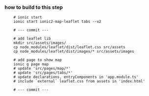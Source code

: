 ### how to build to this step

        # ionic start
        ionic start ionic2-map-leaflet tabs --v2

        # --- commit ---

        # add leaflet lib
        mkdir src/assets/images/
        cp node_modules/leaflet/dist/leaflet.css src/assets
        cp node_modules/leaflet/dist/images/* src/assets/images

        # add page to show map
        ionic g page map
        # update 'src/pages/map/*'
        # update 'src/pages/tabs/*'
        # update declarations, entryComponents in 'app.module.ts'
        # include `external` leaflet.css from assets in 'index.html'

        # --- commit ---
